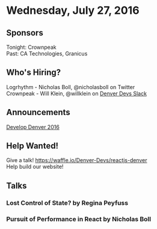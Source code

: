 # Wednesday, July 27, 2016

## Sponsors

Tonight: Crownpeak  
Past: CA Technologies, Granicus

## Who's Hiring?

Logrhythm - Nicholas Boll, @nicholasboll on Twitter  
Crownpeak - Will Klein, @willklein on [Denver Devs Slack](https://denver-devs.slack.com)

## Announcements

[Develop Denver 2016](https://developdenver.org/)  

## Help Wanted!

Give a talk! https://waffle.io/Denver-Devs/reactjs-denver  
Help build our website!

## Talks

### Lost Control of State? by Regina Peyfuss

### Pursuit of Performance in React by Nicholas Boll
